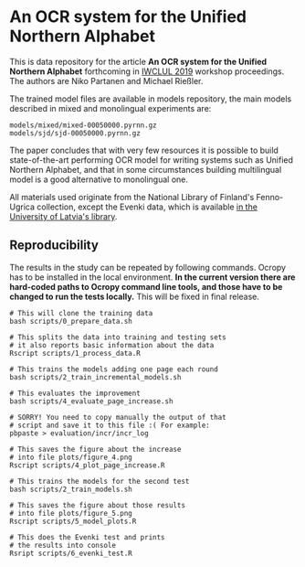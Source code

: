 # An OCR system for the Unified Northern Alphabet

This is data repository for the article **An OCR system for the Unified Northern Alphabet** forthcoming in [IWCLUL 2019](https://sisu.ut.ee/iwclul2019/avaleht) workshop proceedings. The authors are Niko Partanen and Michael Rießler.

The trained model files are available in models repository, the main models described in mixed and monolingual experiments are:

    models/mixed/mixed-00050000.pyrnn.gz
    models/sjd/sjd-00050000.pyrnn.gz

The paper concludes that with very few resources it is possible to build state-of-the-art performing OCR model for writing systems such as Unified Northern Alphabet, and that in some circumstances building multilingual model is a good alternative to monolingual one. 

All materials used originate from the National Library of Finland's Fenno-Ugrica collection, except the Evenki data, which is available [in the University of Latvia's library](https://dspace.lu.lv/dspace/handle/7/28251). 

## Reproducibility

The results in the study can be repeated by following commands. Ocropy has to be installed in the local environment. **In the current version there are hard-coded paths to Ocropy command line tools, and those have to be changed to run the tests locally.** This will be fixed in final release.

```
# This will clone the training data
bash scripts/0_prepare_data.sh 

# This splits the data into training and testing sets
# it also reports basic information about the data
Rscript scripts/1_process_data.R

# This trains the models adding one page each round
bash scripts/2_train_incremental_models.sh

# This evaluates the improvement
bash scripts/4_evaluate_page_increase.sh

# SORRY! You need to copy manually the output of that 
# script and save it to this file :( For example:
pbpaste > evaluation/incr/incr_log

# This saves the figure about the increase
# into file plots/figure_4.png
Rscript scripts/4_plot_page_increase.R

# This trains the models for the second test
bash scripts/2_train_models.sh 

# This saves the figure about those results
# into file plots/figure_5.png
Rscript scripts/5_model_plots.R

# This does the Evenki test and prints
# the results into console
Rsript scripts/6_evenki_test.R

```